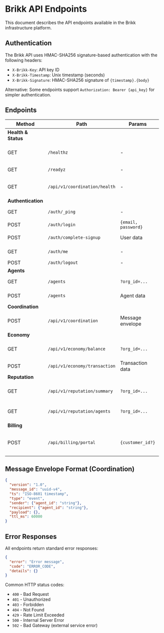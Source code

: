 # Brikk API Endpoints

This document describes the API endpoints available in the Brikk infrastructure platform.

## Authentication

The Brikk API uses HMAC-SHA256 signature-based authentication with the following headers:

- `X-Brikk-Key`: API key ID
- `X-Brikk-Timestamp`: Unix timestamp (seconds)
- `X-Brikk-Signature`: HMAC-SHA256 signature of `{timestamp}.{body}`

Alternative: Some endpoints support `Authorization: Bearer {api_key}` for simpler authentication.

## Endpoints

| Method | Path | Params | Returns | Auth | Notes |
|--------|------|--------|---------|------|-------|
| **Health & Status** |
| GET | `/healthz` | - | `{status: "ok"}` | None | Health check endpoint |
| GET | `/readyz` | - | `{status: "ready"}` | None | Readiness check |
| GET | `/api/v1/coordination/health` | - | Health status | None | Coordination service health |
| **Authentication** |
| GET | `/auth/_ping` | - | Pong response | None | Auth service ping |
| POST | `/auth/login` | `{email, password}` | JWT token | None | User login |
| POST | `/auth/complete-signup` | User data | Success | None | Complete signup |
| GET | `/auth/me` | - | User profile | JWT | Get current user |
| POST | `/auth/logout` | - | Success | JWT | Logout |
| **Agents** |
| GET | `/agents` | `?org_id=...` | List of agents | API Key | List all agents |
| POST | `/agents` | Agent data | Created agent | API Key | Create new agent |
| **Coordination** |
| POST | `/api/v1/coordination` | Message envelope | Delivery receipt | HMAC | Send coordination message |
| **Economy** |
| GET | `/api/v1/economy/balance` | `?org_id=...` | `{balance: int}` | API Key | Get organization balance |
| POST | `/api/v1/economy/transaction` | Transaction data | Transaction record | API Key | Create transaction |
| **Reputation** |
| GET | `/api/v1/reputation/summary` | `?org_id=...` | Reputation summary | API Key | Get reputation summary |
| GET | `/api/v1/reputation/agents` | `?org_id=...` | Agent reputation list | API Key | List agent reputations |
| **Billing** |
| POST | `/api/billing/portal` | `{customer_id?}` | `{url: string}` | JWT | Create Stripe billing portal session |

## Message Envelope Format (Coordination)

```json
{
  "version": "1.0",
  "message_id": "uuid-v4",
  "ts": "ISO-8601 timestamp",
  "type": "event",
  "sender": {"agent_id": "string"},
  "recipient": {"agent_id": "string"},
  "payload": {},
  "ttl_ms": 60000
}
```

## Error Responses

All endpoints return standard error responses:

```json
{
  "error": "Error message",
  "code": "ERROR_CODE",
  "details": {}
}
```

Common HTTP status codes:
- `400` - Bad Request
- `401` - Unauthorized
- `403` - Forbidden
- `404` - Not Found
- `429` - Rate Limit Exceeded
- `500` - Internal Server Error
- `502` - Bad Gateway (external service error)

